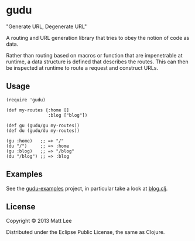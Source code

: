 # gudu

"Generate URL, Degenerate URL"

A routing and URL generation library that tries to obey the notion of code as data.

Rather than routing based on macros or function that are impenetrable at runtime,
a data structure is defined that describes the routes. This can then be inspected at
runtime to route a request and construct URLs.

## Usage

    (require 'gudu)

    (def my-routes {:home []
                    :blog ["blog"])

    (def gu (gudu/gu my-routes))
    (def du (gudu/du my-routes))

    (gu :home)   ;; => "/"
    (du "/")     ;; => :home
    (gu :blog)   ;; => "/blog"
    (du "/blog") ;; => :blog

## Examples

See the [gudu-examples](https://github.com/thatismatt/gudu-examples) project, in particular take a look at [blog.clj](https://github.com/thatismatt/gudu-examples/blob/master/src/gudu_examples/blog.clj).

## License

Copyright © 2013 Matt Lee

Distributed under the Eclipse Public License, the same as Clojure.
